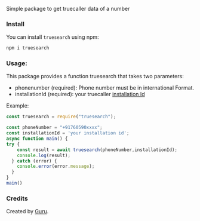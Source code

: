  Simple package to get truecaller data of a number 


### Install
You can install `truesearch` using npm:

```sh
npm i truesearch
```

### Usage:
This package provides a function truesearch that takes two parameters:

- phonenumber (required): Phone number must be in international Format.
- installationId (required): your truecaller [installation Id](https://truecallerjs.vercel.app/usage/1-login)

Example:
```js
const truesearch = require("truesearch");

const phoneNumber = "+91760590xxxx";
const installationId = 'your installation id';
async function main() {
try {
    const result = await truesearch(phoneNumber,installationId);
    console.log(result);
  } catch (error) {
    console.error(error.message);
  }
}
main()

```

### Credits
Created  by [Guru](https://github.com/Guru322).